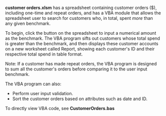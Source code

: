 **customer orders.xlsm** has a spreadsheet containing customer orders ($), including one-time and repeat orders, and has a VBA module that allows the spreadsheet user to search for customers who, in total, spent _more_ than any given benchmark.

To begin, click the button on the spreadsheet to input a numerical amount as the benchmark. The VBA program sifts out customers whose total spend is greater than the benchmark, and then displays these customer accounts on a new worksheet called Report, showing each customer's ID and their respective total spend in table format.

Note: If a customer has made repeat orders, the VBA program is designed to sum all the customer's orders before comparing it to the user input benchmark.


The VBA program can also:
- Perform user input validation.
- Sort the customer orders based on attributes such as date and ID.

To directly view VBA code, see **CustomerOrders.bas**
